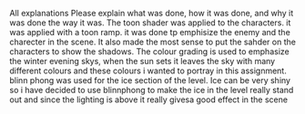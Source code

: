 All explanations 
Please explain what was done, how it was done, and why it was done the way it was.
The toon shader was applied to the characters. it was applied with a toon ramp. it was done tp emphisize the enemy and the charecter in the scene. It also made the most sense to put the sahder on the characters to show the shadows. 
The colour grading is used to emphasize the winter evening skys, when the sun sets it leaves the sky with many different colours and these colours i wanted to portray in this assignment. 
blinn phong was used for the ice section of the level. Ice can be very shiny so i have decided to use blinnphong to make the ice in the level really stand out and since the lighting is above it really givesa  good effect in the scene
